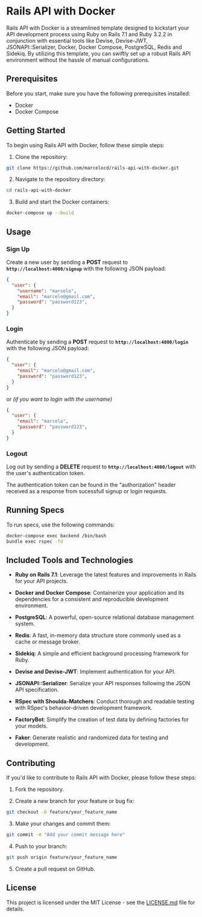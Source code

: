 # Rails API with Docker

Rails API with Docker is a streamlined template designed to kickstart your API development process using Ruby on Rails 7.1 and Ruby 3.2.2 in conjunction with essential tools like Devise, Devise-JWT, JSONAPI::Serializer, Docker, Docker Compose, PostgreSQL, Redis and Sidekiq. By utilizing this template, you can swiftly set up a robust Rails API environment without the hassle of manual configurations.

## Prerequisites

Before you start, make sure you have the following prerequisites installed:

- Docker
- Docker Compose

## Getting Started

To begin using Rails API with Docker, follow these simple steps:

1. Clone the repository:

```bash
git clone https://github.com/marcelocd/rails-api-with-docker.git
```

2. Navigate to the repository directory:

```bash
cd rails-api-with-docker
```

3. Build and start the Docker containers:

```bash
docker-compose up --build
```

## Usage

### Sign Up

Create a new user by sending a **POST** request to **`http://localhost:4000/signup`** with the following JSON payload:

```json
{
  "user": {
    "username": "marcelo",
    "email": "marcelo@gmail.com",
    "password": "password123",
  }
}
```

### Login

Authenticate by sending a **POST** request to **`http://localhost:4000/login`** with the following JSON payload:

```json
{
  "user": {
    "email": "marcelo@gmail.com",
    "password": "password123",
  }
}
```

or _(if you want to login with the username)_

```json
{
  "user": {
    "email": "marcelo",
    "password": "password123",
  }
}
```

### Logout

Log out by sending a **DELETE** request to **`http://localhost:4000/logout`** with the user's authentication token.

The authentication token can be found in the "authorization" header received as a response from sucessfull signup or login requests.

## Running Specs

To run specs, use the following commands:
```bash
docker-compose exec backend /bin/bash
bundle exec rspec -fd
```

## Included Tools and Technologies

- **Ruby on Rails 7.1**: Leverage the latest features and improvements in Rails for your API projects.

- **Docker and Docker Compose**: Containerize your application and its dependencies for a consistent and reproducible development environment.

- **PostgreSQL**: A powerful, open-source relational database management system.

- **Redis**: A fast, in-memory data structure store commonly used as a cache or message broker.

- **Sidekiq**: A simple and efficient background processing framework for Ruby.

- **Devise and Devise-JWT**: Implement authentication for your API.

- **JSONAPI::Serializer**: Serialize your API responses following the JSON API specification.

- **RSpec with Shoulda-Matchers**: Conduct thorough and readable testing with RSpec's behavior-driven development framework.

- **FactoryBot**: Simplify the creation of test data by defining factories for your models.

- **Faker**: Generate realistic and randomized data for testing and development.

## Contributing

If you'd like to contribute to Rails API with Docker, please follow these steps:

1. Fork the repository.

2. Create a new branch for your feature or bug fix:

```bash
git checkout -b feature/your_feature_name
```

3. Make your changes and commit them:

```bash
git commit -m "Add your commit message here"
```

4. Push to your branch:

```bash
git push origin feature/your_feature_name
```

5. Create a pull request on GitHub.

## License

This project is licensed under the MIT License - see the [LICENSE.md](backend/LICENSE.md) file for details.
